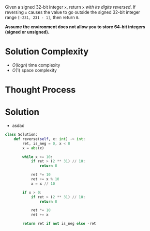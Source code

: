 Given a signed 32-bit integer `x`, return `x` _with its digits reversed_. If reversing `x` causes the value to go outside the signed 32-bit integer range `[-231, 231 - 1]`, then return `0`.

**Assume the environment does not allow you to store 64-bit integers (signed or unsigned).**
# Solution Complexity
- $O(logn)$ time complexity
- $O(1)$ space complexity
# Thought Process
# Solution
- asdad
```Python
class Solution:
	def reverse(self, x: int) -> int:
		ret, is_neg = 0, x < 0
		x = abs(x)

		while x >= 10:
			if ret > (2 ** 31) // 10:
				return 0

			ret *= 10
			ret += x % 10
			x = x // 10

		if x > 0:
			if ret > (2 ** 31) // 10:
				return 0

			ret *= 10
			ret += x

		return ret if not is_neg else -ret
```